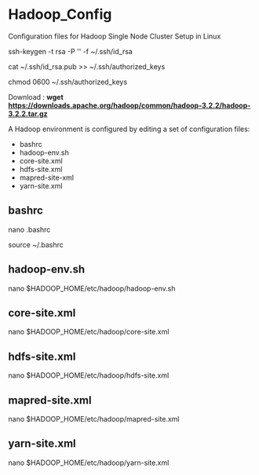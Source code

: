 # Hadoop_Config
Configuration files for Hadoop Single Node Cluster Setup in Linux

ssh-keygen -t rsa -P '' -f ~/.ssh/id_rsa

cat ~/.ssh/id_rsa.pub >> ~/.ssh/authorized_keys

chmod 0600 ~/.ssh/authorized_keys

Download : <b>wget https://downloads.apache.org/hadoop/common/hadoop-3.2.2/hadoop-3.2.2.tar.gz</b>

A Hadoop environment is configured by editing a set of configuration files:
* bashrc
* hadoop-env.sh
* core-site.xml
* hdfs-site.xml
* mapred-site-xml
* yarn-site.xml


## bashrc

nano .bashrc

source ~/.bashrc

## hadoop-env.sh

nano $HADOOP_HOME/etc/hadoop/hadoop-env.sh

## core-site.xml

nano $HADOOP_HOME/etc/hadoop/core-site.xml

## hdfs-site.xml

nano $HADOOP_HOME/etc/hadoop/hdfs-site.xml

## mapred-site.xml

nano $HADOOP_HOME/etc/hadoop/mapred-site.xml

## yarn-site.xml

nano $HADOOP_HOME/etc/hadoop/yarn-site.xml



